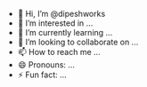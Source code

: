 - 👋 Hi, I’m @dipeshworks
- 👀 I’m interested in ...
- 🌱 I’m currently learning ...
- 💞️ I’m looking to collaborate on ...
- 📫 How to reach me ...
- 😄 Pronouns: ...
- ⚡ Fun fact: ...

<!---
dipeshworks/dipeshworks is a ✨ special ✨ repository because its `README.md` (this file) appears on your GitHub profile.
You can click the Preview link to take a look at your changes.
--->
